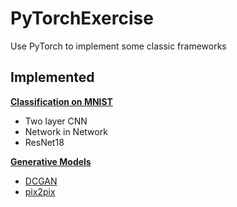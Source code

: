 # PyTorchExercise
Use PyTorch to implement some classic frameworks

## Implemented

**[Classification on MNIST](https://github.com/sunshineatnoon/PyTorchExercise/tree/master/classification)**
- Two layer CNN
- Network in Network
- ResNet18

**[Generative Models](https://github.com/sunshineatnoon/PyTorchExercise/tree/master/dcgan)**
- [DCGAN](https://github.com/sunshineatnoon/PyTorchExercise/tree/master/dcgan)
- [pix2pix](https://github.com/sunshineatnoon/PyTorchExercise/tree/master/pix2pix)
